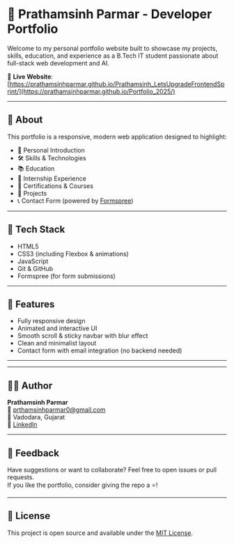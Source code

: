 # 💼 Prathamsinh Parmar - Developer Portfolio

Welcome to my personal portfolio website built to showcase my projects, skills, education, and experience as a B.Tech IT student passionate about full-stack web development and AI.

🔗 **Live Website**: [https://prathamsinhparmar.github.io/Prathamsinh_LetsUpgradeFrontendSprint/](https://prathamsinhparmar.github.io/Portfolio_2025/)

---

## 📌 About

This portfolio is a responsive, modern web application designed to highlight:

- 🌟 Personal Introduction
- 🛠️ Skills & Technologies
- 📚 Education
- 💼 Internship Experience
- 🧠 Certifications & Courses
- 📁 Projects
- 📞 Contact Form (powered by [Formspree](https://formspree.io))

---

## 🧪 Tech Stack

- HTML5
- CSS3 (including Flexbox & animations)
- JavaScript
- Git & GitHub
- Formspree (for form submissions)

---

## 🚀 Features

- Fully responsive design
- Animated and interactive UI
- Smooth scroll & sticky navbar with blur effect
- Clean and minimalist layout
- Contact form with email integration (no backend needed)

---


---

## 🧑‍💻 Author

**Prathamsinh Parmar**  
📧 prthamsinhparmar0@gmail.com  
📍 Vadodara, Gujarat  
🔗 [LinkedIn](https://www.linkedin.com/in/prathamsinhparmar-2162a2300)

---

## 📢 Feedback

Have suggestions or want to collaborate? Feel free to open issues or pull requests.  
If you like the portfolio, consider giving the repo a ⭐!

---

## 📜 License

This project is open source and available under the [MIT License](LICENSE).



